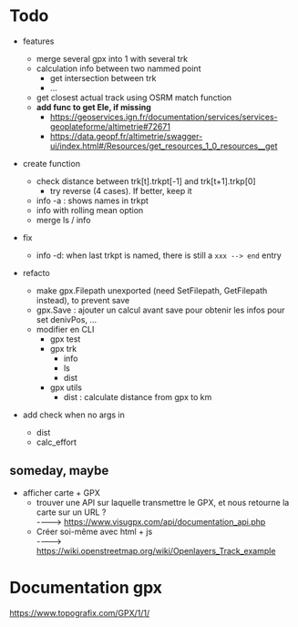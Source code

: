 # Todo

- features
    * merge several gpx into 1 with several trk
    * calculation info between two nammed point
        * get intersection between trk
        * ...
    * get closest actual track using OSRM match function
    - **add func to get Ele, if missing**
        * https://geoservices.ign.fr/documentation/services/services-geoplateforme/altimetrie#72671
        * https://data.geopf.fr/altimetrie/swagger-ui/index.html#/Resources/get_resources_1_0_resources__get


- create function
    * check distance between trk[t].trkpt[-1] and trk[t+1].trkp[0]
        + try reverse (4 cases). If better, keep it
    * info -a : shows names in trkpt
    * info with rolling mean option
    * merge ls / info

- fix 
    * info -d: when last trkpt is named, there is still a `xxx --> end` entry

- refacto
    * make gpx.Filepath unexported (need SetFilepath, GetFilepath instead), to prevent save
    - gpx.Save : ajouter un calcul avant save pour obtenir les infos pour set denivPos, ...
    - modifier en CLI
        * gpx test
        * gpx trk 
            + info
            + ls
            + dist
        * gpx utils
            + dist : calculate distance from gpx to km 

- add check when no args in
    * dist
    * calc_effort



## someday, maybe
- afficher carte + GPX 
    * trouver une API sur laquelle transmettre le GPX, et nous retourne la carte sur un URL ?  
      ----> https://www.visugpx.com/api/documentation_api.php 
    * Créer soi-même avec html + js  
      ----> https://wiki.openstreetmap.org/wiki/Openlayers_Track_example


# Documentation gpx

https://www.topografix.com/GPX/1/1/

